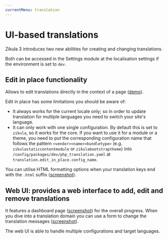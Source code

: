 ```yaml
---
currentMenu: translation
---
```

# UI-based translations

Zikula 3 introduces two new abilities for creating and changing translations.

Both can be accessed in the Settings module at the localisation settings if the environment is set to `dev`.

## Edit in place functionality

Allows to edit translations directly in the context of a page ([demo](https://php-translation.readthedocs.io/en/latest/_images/edit-in-place-demo.gif)).

Edit in place has some limitations you should be aware of:

- It always works for the current locale only; so in order to update translation for multiple languages you need to switch your site's language.
- It can only work with one single configuration. By default this is set to `zikula`, so it works for the core. If you want to use it for a module or a theme, you need to put the corresponding configuration name that follows the pattern `<vendor><name><bundletype>` (e.g. `zikulastaticcontentmodule` or `zikulabootstraptheme`) into `/config/packages/dev/php_translation.yaml` at `translation.edit_in_place.config_name`.

You can utilise HTML formatting options when your translation keys end with the `.html` suffix ([screenshot](https://php-translation.readthedocs.io/en/latest/_images/demo-html-editor.png)).

## Web UI: provides a web interface to add, edit and remove translations

It features a dashboard page ([screenshot](https://php-translation.readthedocs.io/en/latest/_images/webui-dashboard.png)) for the overall progress. When you dive into a translation domain you can use a form to change the translation messages ([screenshot](https://php-translation.readthedocs.io/en/latest/_images/webui-page.png)).

The web UI is able to handle multiple configurations and target languages.
